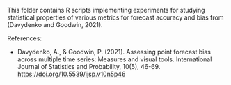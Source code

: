 This folder contains R scripts implementing experiments for studying statistical properties of various metrics for forecast accuracy and bias from (Davydenko and Goodwin, 2021).

References:
- Davydenko, A., & Goodwin, P. (2021). Assessing point forecast bias across multiple time series: Measures and visual tools. International Journal of Statistics and Probability, 10(5), 46-69. https://doi.org/10.5539/ijsp.v10n5p46
